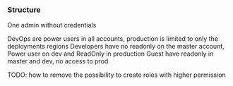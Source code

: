 ### Structure

One admin without credentials

DevOps are power users in all accounts, production is limited to only the deployments regions
Developers have no readonly on the master account, Power user on dev and ReadOnly in production
Guest have readonly in master and dev, no access to prod

TODO: how to remove the possibility to create roles with higher permission
